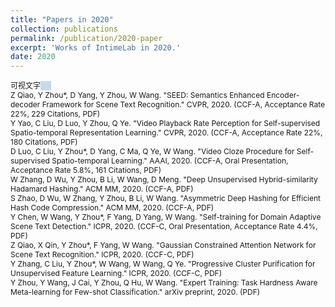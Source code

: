 ```yaml
---
title: "Papers in 2020"
collection: publications
permalink: /publication/2020-paper
excerpt: 'Works of IntimeLab in 2020.'
date: 2020
---
```

<span style="font-size:12px">可视文字<span style="background-color: rgb(198, 217, 240);">&nbsp; &nbsp; &nbsp;</span>  
Z Qiao, Y Zhou*, D Yang, Y Zhou, W Wang. "SEED: Semantics Enhanced Encoder-decoder Framework for Scene Text Recognition." CVPR, 2020. (CCF-A, Acceptance Rate 22%, 229 Citations, PDF)  
Y Yao, C Liu, D Luo, Y Zhou, Q Ye. "Video Playback Rate Perception for Self-supervised Spatio-temporal Representation Learning." CVPR, 2020. (CCF-A, Acceptance Rate 22%, 180 Citations, PDF)  
D Luo, C Liu, Y Zhou*, D Yang, C Ma, Q Ye, W Wang. "Video Cloze Procedure for Self-supervised  Spatio-temporal Learning." AAAI, 2020. (CCF-A, Oral Presentation, Acceptance Rate 5.8%, 161 Citations, PDF)  
W Zhang, D Wu, Y Zhou, B Li, W Wang, D Meng. "Deep Unsupervised Hybrid-similarity Hadamard Hashing." ACM MM, 2020. (CCF-A, PDF)  
S Zhao, D Wu, W Zhang, Y Zhou, B Li, W Wang. "Asymmetric Deep Hashing for Efficient Hash Code Compression." ACM MM, 2020. (CCF-A, PDF)  
Y Chen, W Wang, Y Zhou*, F Yang, D Yang, W Wang. "Self-training for Domain Adaptive Scene Text Detection." ICPR, 2020. (CCF-C, Oral Presentation, Acceptance Rate 4.4%, PDF)  
Z Qiao, X Qin, Y Zhou*, F Yang, W Wang. "Gaussian Constrained Attention Network for Scene Text Recognition." ICPR, 2020. (CCF-C, PDF)  
Y Zhang, C Liu, Y Zhou*, W Wang, W Wang, Q Ye. "Progressive Cluster Purification for Unsupervised Feature Learning." ICPR, 2020. (CCF-C, PDF)  
Y Zhou, Y Wang, J Cai, Y Zhou, Q Hu, W Wang. "Expert Training: Task Hardness Aware Meta-learning for Few-shot Classification." arXiv preprint, 2020. (PDF)  
